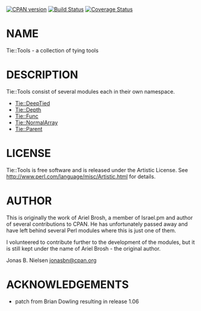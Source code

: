 [![CPAN version](https://badge.fury.io/pl/Tie-Tools.svg)](http://badge.fury.io/pl/Tie-Tools)
[![Build Status](https://travis-ci.org/jonasbn/Tie-Tools.svg?branch=master)](https://travis-ci.org/jonasbn/Tie-Tools)
[![Coverage Status](https://coveralls.io/repos/jonasbn/Tie-Tools/badge.png)](https://coveralls.io/r/jonasbn/Tie-Tools)

# NAME

Tie::Tools - a collection of tying tools

# DESCRIPTION

Tie::Tools consist of several modules each in their own namespace.

- [Tie::DeepTied](https://metacpan.org/pod/Tie::DeepTied)
- [Tie::Depth](https://metacpan.org/pod/Tie::Depth)
- [Tie::Func](https://metacpan.org/pod/Tie::Func)
- [Tie::NormalArray](https://metacpan.org/pod/Tie::NormalArray)
- [Tie::Parent](https://metacpan.org/pod/Tie::Parent)

# LICENSE

Tie::Tools is free software and is released under the Artistic License.
See <http://www.perl.com/language/misc/Artistic.html> for details.

# AUTHOR

This is originally the work of Ariel Brosh, a member of Israel.pm and
author of several contributions to CPAN. He has unfortunately passed
away and have left behind several Perl modules where this is just one
of them.

I volunteered to contribute further to the development of the modules,
but it is still kept under the name of Ariel Brosh - the original
author.

Jonas B. Nielsen <jonasbn@cpan.org>

# ACKNOWLEDGEMENTS

- patch from Brian Dowling resulting in release 1.06
